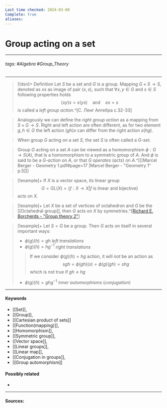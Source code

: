 ```yaml
---
Last time checked: 2024-03-08
Complete: true
aliases:
---
```

# Group acting on a set
***
###### tags: #Algebra #Group_Theory 
***
>[!dsn]+ Definition
>Let $S$ be a set and $G$ is a group. Mapping $G\times S\to S$, denoted as $xs$ as image of pair $(x,s)$, such that $\forall x,y\in G$ and $s\in S$ following properties holds $$(xy)s=x(ys)\quad\text{and}\quad es=s$$ is called a *left group action*.^[С. Ленг Алгебра с.32-33]

>Analogously we can define the *right group action* as a mapping from $S\times G\to S$. Right and left action are often different, as for two element $g,h\in G$ the left action $(gh)x$ can differ from the right action $x(hg)$.

>When group $G$ acting on a set $S$, the set $S$ is often called a *$G$-set*. 

>Group $G$ acting on a set $A$ can be viewed as a homomorphism $\phi:G\to S(A)$, that is a homomorphism to a symmetric group of $A$. And $\phi$ is said to be a *$G$-action* on $A$, or that $G$ *operates* (*acts*) on $A$.^[[[Marcel Berger - Geometry 1.pdf#page=17 |Marcel Berger - "Geometry 1" p.5]]] 

>[!example]+ 
>If $X$ is a vector space, its linear group
>$$G=GL(X)=\{f:X\to X|f\text{ is linear and bijective}\}$$
>acts on $X$.

>[!example]+
>Let $X$ be a set of vertices of octahedron and $G$ be the [[Octahedral group]], then $G$ acts on $X$ by symmetries.^[[Richard E. Borcherds - "Group theory 2"](https://youtu.be/AZUDhtnz-Do?si=7HcnXf0M8H0_qXuU)]

>[!example]+
>Let $S=G$ be a group. Then $G$ acts on itself in several important ways:
>- $\phi(g)(h)=gh$ *left translations*
>- $\phi(g)(h)=hg^{-1}$ *right translations*
>  >If we consider $\phi(g)(h)=hg$ action, it will *not* be an action as
>  >$$sgh=\phi(gh)(s)=\phi(g)(gh)=shg$$
>  >which is not true if $gh\ne hg$ 
>- $\phi(g)(h)=ghg^{-1}$ *inner automorphisms* (*conjugation*)
***
#### Keywords
- [[Set]],
- [[Group]],
- [[Cartesian product of sets]]
- [[Function(mapping)]],
- [[Homomorphism]],
- [[Symmetric group]],
- [[Vector space]],
- [[Linear groups]],
- [[Linear map]],
- [[Conjugation in groups]],
- [[Group automorphism]]
#### Possibly related
- 
***
#### Sources: